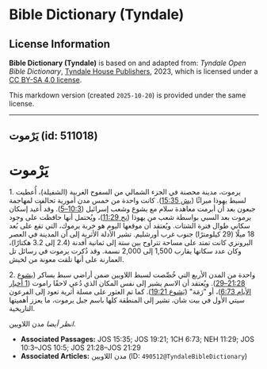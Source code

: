 # Bible Dictionary (Tyndale)

## License Information

**Bible Dictionary (Tyndale)** is based on and adapted from: _Tyndale Open Bible Dictionary_, [Tyndale House Publishers](https://tyndaleopenresources.com/), 2023, which is licensed under a [CC BY-SA 4.0 license](https://creativecommons.org/licenses/by-sa/4.0/legalcode.en).

This markdown version (created `2025-10-20`) is provided under the same license.



--------------------------------

## يَرْموت (id: 511018)

يَرْموت
=======

1\. يرموت، مدينة محصنة في الجزء الشمالي من السفوح الغربية (الشفيلة)، أُعطيت لسبط يهوذا ميراثًا ([يش 15:35](https://ref.ly/Josh15:35)). كانت واحدة من خمس مدن أمورية تحالفت لمهاجمة جبعون بعد أن أبرمت معاهدة سلام مع يشوع وشعب إسرائيل ([10:3–5](https://ref.ly/Josh10:3-Josh10:5)). وقد أُعيد إسكان يرموت بعد السبي بواسطة شعب من يهوذا ([نح 11:29](https://ref.ly/Neh11:29))، ويُحتمل أنها حافظت على وجود سكاني طوال فترة الشتات. ويُعتقد أن موقعها اليوم هو خربة يرموك، التي تقع على بُعد 18 ميلًا (29 كيلومترًا) جنوب غرب أورشليم. تشير الأدلة الأثرية إلى أن المدينة في العصر البرونزي كانت تمتد على مساحة تتراوح بين ستة إلى ثمانية أفدنة (2\.4 إلى 3\.2 هكتارًا)، وكان عدد سكانها يقارب 1,500 إلى 2,000 نسمة. وقد ذُكرت يرموت في رسائل تل العمارنة على أنها تلقت معونة من لخيش.

2\. واحدة من المدن الأربع التي خُصِّصت لسبط اللاويين ضمن أراضي سبط يساكر ([يشوع 21:28–29](https://ref.ly/Josh21:28-Josh21:29)). ويُعتقد أن الاسم يشير إلى نفس المكان الذي دُعي لاحقًا راموت ([1 أخبار الأيام 6:73](https://ref.ly/1Chr6:73))، أو "رَمَة" ([يَشوع 19:21](https://ref.ly/Josh19:21)). كما تم العثور على مسلة أثرية تعود إلى الفرعون سيتي الأول في بيت شان، تشير إلى المنطقة كلها باسم جبل يرموت، ما يعزز أهميتها التاريخية.

*انظر أيضا* مدن اللاويين.

* **Associated Passages:** JOS 15:35; JOS 19:21; 1CH 6:73; NEH 11:29; JOS 10:3–JOS 10:5; JOS 21:28–JOS 21:29
* **Associated Articles:** مدن اللاويين (ID: `490512@TyndaleBibleDictionary`)

